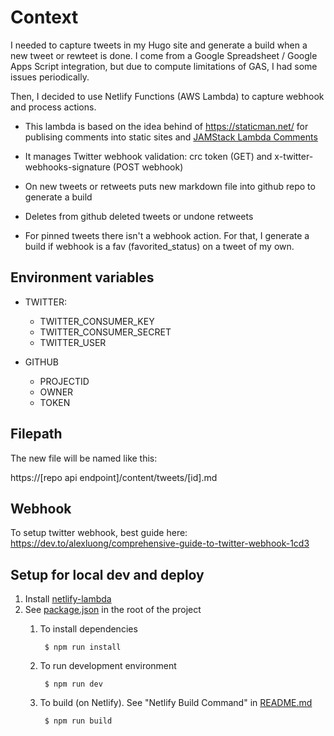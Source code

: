 # Context

I needed to capture tweets in my Hugo site and generate a build when a new tweet or rewteet is done. I come from a Google Spreadsheet / Google Apps Script integration, but due to compute limitations of GAS, I had some issues periodically. 

Then, I decided to use Netlify Functions (AWS Lambda) to capture webhook and process actions.

* This lambda is based on the idea behind of https://staticman.net/ for publising comments into static sites and [JAMStack Lambda Comments](https://github.com/davidayalas/jamstack-lambda-comments)

* It manages Twitter webhook validation: crc token (GET) and x-twitter-webhooks-signature (POST webhook)
* On new tweets or retweets puts new markdown file into github repo to generate a build
* Deletes from github deleted tweets or undone retweets 
* For pinned tweets there isn't a webhook action. For that, I generate a build if webhook is a fav (favorited_status) on a tweet of my own.

## Environment variables

* TWITTER:
    * TWITTER_CONSUMER_KEY
    * TWITTER_CONSUMER_SECRET
    * TWITTER_USER

* GITHUB
    * PROJECTID
    * OWNER
    * TOKEN

## Filepath

The new file will be named like this:

https://[repo api endpoint]/content/tweets/[id].md

## Webhook

To setup twitter webhook, best guide here: https://dev.to/alexluong/comprehensive-guide-to-twitter-webhook-1cd3

## Setup for local dev and deploy

1. Install [netlify-lambda](https://github.com/netlify/netlify-lambda)
1. See [package.json](../package.json) in the root of the project
    1. To install dependencies
        
            $ npm run install
    1. To run development environment
        
            $ npm run dev

    1. To build (on Netlify). See "Netlify Build Command" in [README.md](../README.md#netlify-build-command)

            $ npm run build 
